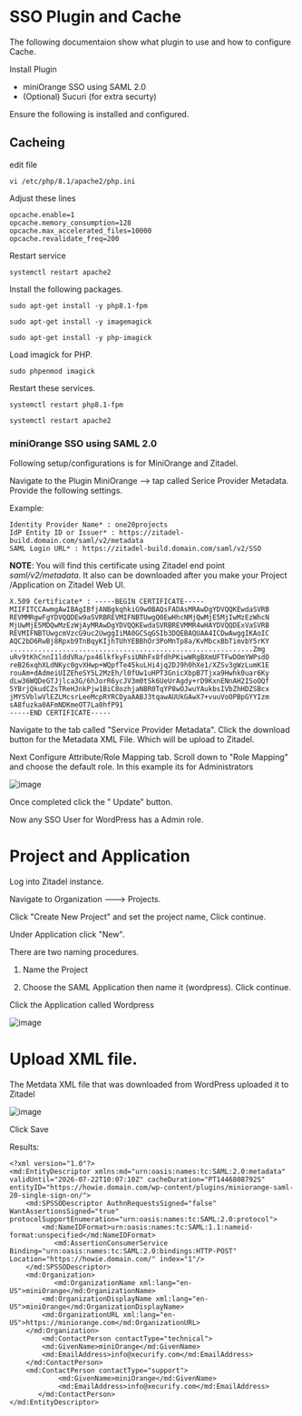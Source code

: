 # SSO Plugin and Cache

 The following documentaion show what plugin to use and  how to configure Cache.

Install Plugin
* miniOrange SSO using SAML 2.0
* (Optional) Sucuri (for extra securty)

Ensure the following is installed and configured.

## Cacheing
edit file
```
vi /etc/php/8.1/apache2/php.ini
```
Adjust these lines
```
opcache.enable=1
opcache.memory_consumption=128
opcache.max_accelerated_files=10000
opcache.revalidate_freq=200
```
Restart service
```
systemctl restart apache2
```

Install the following packages.

```
sudo apt-get install -y php8.1-fpm
```
```
sudo apt-get install -y imagemagick
```
```
sudo apt-get install -y php-imagick
```

Load imagick  for PHP.

```
sudo phpenmod imagick
```

Restart these services.

```
systemctl restart php8.1-fpm
```
```
systemctl restart apache2
```

### miniOrange SSO using SAML 2.0

Following setup/configurations is for MiniOrange and Zitadel.

Navigate to the Plugin MiniOrange --> tap called Serice Provider Metadata. Provide the following settings.

Example:
```
Identity Provider Name* : one20projects
IdP Entity ID or Issuer* : https://zitadel-build.domain.com/saml/v2/metadata
SAML Login URL* : https://zitadel-build.domain.com/saml/v2/SSO
```

**NOTE**: You will find this certificate using Zitadel end point *saml/v2/metadata*. It also can be downloaded after you make your Project /Application on Zitadel Web UI.
```
X.509 Certificate* : -----BEGIN CERTIFICATE-----
MIIFITCCAwmgAwIBAgIBfjANBgkqhkiG9w0BAQsFADAsMRAwDgYDVQQKEwdaSVRB
REVMMRgwFgYDVQQDEw9aSVRBREVMIFNBTUwgQ0EwHhcNMjQwMjE5MjIwMzEzWhcN
MjUwMjE5MDQwMzEzWjAyMRAwDgYDVQQKEwdaSVRBREVMMR4wHAYDVQQDExVaSVRB
REVMIFNBTUwgcmVzcG9uc2UwggIiMA0GCSqGSIb3DQEBAQUAA4ICDwAwggIKAoIC
AQC2bD6RwBj8Rpxb9TnBqyKIjhTUhYEBBhOr3PoMnTp8a/KvMbcxBbTimvbY5rKY
............................................................Zmg
uRv9tKhCnnI1lddVRa/px46lkfkyFsiUNhFx8fdhPKiwWRgBXmUFTFwDOmYWPsdO
reB26xqhXLdNKyc0gvXHwp+WQpfTe45kuLHi4jq2DJ9h0hXe1/XZSv3gWzLumK1E
rouAm+dAdmeiUIZEheSY5L2MzEh/l0fUw1uHPT3GnicXbpB7Tjxa9Hwhk0uar6Ky
dLw36WQDeGTJjlca3G/6hJorR6ycJV3m0tSk6UeUrAgdy+rD9KxnENnAH2ISoOQf
5YBrjQkudCZsTReHJnkPjw1BiC8ozhjaNBR0TqYP8wOJwuYAukbsIVbZhHDZSBcx
jMYSVblwVlEZLMcsrLeeMcpRYRCDyaAABJ3tqawAUUkGAwX7+vuuVoOPBpGYYIzm
sA8fuzka0AFmNDKmeOT7La0hfP91
-----END CERTIFICATE-----
```
Navigate to the tab called "Service Provider Metadata".  Click the download button for the Metadata XML File.
Which will be upload to Zitadel.

Next Configure Attribute/Role Mapping tab. Scroll down to "Role Mapping" and choose  the default role. In this example its for Administrators

![image](https://github.com/HungryHowies/wordpress/assets/22652276/fe5f1ad5-db4d-43dd-8fef-c0d940a27e79)

Once completed click the " Update" button.

Now any SSO User for WordPress has a Admin role.

# Project and Application

Log into Zitadel instance.

Navigate to Organization ---> Projects.

Click "Create New Project" and set the project name, Click continue.

Under Application click "New".


There are two naming procedures.

1. Name the Project

2. Choose the SAML Application then name it (wordpress). Click continue.


Click the Application called Wordpress


![image](https://github.com/HungryHowies/wordpress/assets/22652276/e28d8975-77fe-4d24-aec8-1b44bd53dce1)


# Upload XML file.

The Metdata XML file that was downloaded from WordPress uploaded it to Zitadel

![image](https://github.com/HungryHowies/wordpress/assets/22652276/064bbdae-149b-40d2-8801-d29bf9c7df7c)


Click Save

Results:
```
<?xml version="1.0"?>
<md:EntityDescriptor xmlns:md="urn:oasis:names:tc:SAML:2.0:metadata" validUntil="2026-07-22T10:07:10Z" cacheDuration="PT1446808792S" entityID="https://howie.domain.com/wp-content/plugins/miniorange-saml-20-single-sign-on/">
    <md:SPSSODescriptor AuthnRequestsSigned="false" WantAssertionsSigned="true" protocolSupportEnumeration="urn:oasis:names:tc:SAML:2.0:protocol">
        <md:NameIDFormat>urn:oasis:names:tc:SAML:1.1:nameid-format:unspecified</md:NameIDFormat>
	       <md:AssertionConsumerService Binding="urn:oasis:names:tc:SAML:2.0:bindings:HTTP-POST" Location="https://howie.domain.com/" index="1"/>
    </md:SPSSODescriptor>
	<md:Organization>
		   <md:OrganizationName xml:lang="en-US">miniOrange</md:OrganizationName>
	   	<md:OrganizationDisplayName xml:lang="en-US">miniOrange</md:OrganizationDisplayName>
   		<md:OrganizationURL xml:lang="en-US">https://miniorange.com</md:OrganizationURL>
	</md:Organization>
    	<md:ContactPerson contactType="technical">
   		<md:GivenName>miniOrange</md:GivenName>
	   	<md:EmailAddress>info@xecurify.com</md:EmailAddress>
	</md:ContactPerson>
   	<md:ContactPerson contactType="support">
	    	<md:GivenName>miniOrange</md:GivenName> 
		    <md:EmailAddress>info@xecurify.com</md:EmailAddress>
	   </md:ContactPerson>
</md:EntityDescriptor>
```


